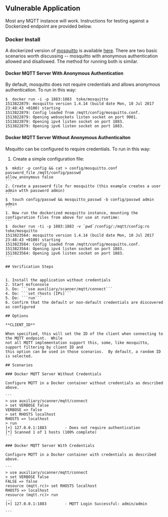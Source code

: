## Vulnerable Application

Most any MQTT instance will work.  Instructions for testing against a Dockerized endpoint are provided below.

### Docker Install

A dockerized version of [mosquitto](https://mosquitto.org/) is available
[here](https://github.com/toke/docker-mosquitto).  There are two basic
scenarios worth discussing -- mosquitto with anonymous authentication allowed
and disallowed.  The method for running both is similar.

#### Docker MQTT Server With Anonymous Authentication

By default, mosquitto does not require credentials and allows anonymous authentication.  To run in this way:

```
$  docker run -i -p 1883:1883  toke/mosquitto
1513822879: mosquitto version 1.4.14 (build date Mon, 10 Jul 2017 23:48:43 +0100) starting
1513822879: Config loaded from /mqtt/config/mosquitto.conf.
1513822879: Opening websockets listen socket on port 9001.
1513822879: Opening ipv4 listen socket on port 1883.
1513822879: Opening ipv6 listen socket on port 1883.
```

#### Docker MQTT Server Without Anonymous Authenticaiton

Msquitto can be configured to require credentials.  To run in this way:

  1. Create a simple configuration file:
  ````
  $  mkdir -p config && cat > config/mosquitto.conf
  password_file /mqtt/config/passwd
  allow_anonymous false
  ```
  2. Create a password file for mosquitto (this example creates a user admin wtth password admin)
  ```
  $  touch config/passwd && mosquitto_passwd -b config/passwd admin admin
  ```
  1. Now run the dockerized mosquitto instance, mounting the configuration files from above for use at runtime:
  ```
  $  docker run -ti -p 1883:1883 -v `pwd`/config/:/mqtt/config:ro  toke/mosquitto
  1513823564: mosquitto version 1.4.14 (build date Mon, 10 Jul 2017 23:48:43 +0100) starting
  1513823564: Config loaded from /mqtt/config/mosquitto.conf.
  1513823564: Opening ipv4 listen socket on port 1883.
  1513823564: Opening ipv6 listen socket on port 1883.
  ```

## Verification Steps


  1. Install the application without credentials
  2. Start msfconsole
  3. Do: ```use auxiliary/scanner/mqtt/connect```
  4. Do: ```set rhosts [IPs]```
  5. Do: ```run```
  6. Confirm that the default or non-default credentials are discovered as configured

## Options

  **CLIENT_ID**

  When specified, this will set the ID of the client when connecting to the MQTT endpoint.  While
  not all MQTT implementation support this, some, like mosquitto, support filtering by client ID and
  this option can be used in those scenarios.  By default, a random ID is selected.

## Scenarios

### Docker MQTT Server Without Credentials

Configure MQTT in a Docker container without credentials as described above.

```
> use auxiliary/scanner/mqtt/connect
> set VERBOSE false
VERBOSE => false
> set RHOSTS localhost
RHOSTS => localhost
> run
[+] 127.0.0.1:1883        - Does not require authentication
[*] Scanned 1 of 1 hosts (100% complete)
```

### Docker MQTT Server With Credentials

Configure MQTT in a Docker container with credentials as described above.

```
> use auxiliary/scanner/mqtt/connect
> set VERBOSE false
FALSE => false
resource (mqtt.rc)> set RHOSTS localhost
RHOSTS => localhost
resource (mqtt.rc)> run
...
[+] 127.0.0.1:1883        - MQTT Login Successful: admin/admin

```
